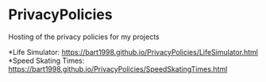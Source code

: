 # PrivacyPolicies
Hosting of the privacy policies for my projects

*Life Simulator: https://bart1998.github.io/PrivacyPolicies/LifeSimulator.html  
*Speed Skating Times: https://bart1998.github.io/PrivacyPolicies/SpeedSkatingTimes.html
